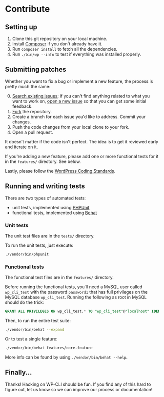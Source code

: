 Contribute
==========

Setting up
----------

1. Clone this git repository on your local machine.
2. Install [Composer](https://getcomposer.org/) if you don't already have it.
2. Run `composer install` to fetch all the dependencies.
3. Run `./bin/wp --info` to test if everything was installed properly.

Submitting patches
------------------

Whether you want to fix a bug or implement a new feature, the process is pretty much the same:

0. [Search existing issues](https://github.com/wp-cli/wp-cli/issues); if you can't find anything related to what you want to work on, [open a new issue](https://github.com/wp-cli/wp-cli/wiki/How-to-solve-an-issue) so that you can get some initial feedback.
1. [Fork](https://github.com/wp-cli/wp-cli/fork) the repository.
2. Create a branch for each issue you'd like to address. Commit your changes.
3. Push the code changes from your local clone to your fork.
4. Open a pull request.

It doesn't matter if the code isn't perfect. The idea is to get it reviewed early and iterate on it.

If you're adding a new feature, please add one or more functional tests for it in the `features/` directory. See below.

Lastly, please follow the [WordPress Coding Standards](http://make.wordpress.org/core/handbook/coding-standards/).

Running and writing tests
-------------------------

There are two types of automated tests:

* unit tests, implemented using [PHPUnit](http://phpunit.de/)
* functional tests, implemented using [Behat](http://behat.org)

### Unit tests

The unit test files are in the `tests/` directory.

To run the unit tests, just execute:

```bash
./vendor/bin/phpunit
```

### Functional tests

The functional test files are in the `features/` directory.

Before running the functional tests, you'll need a MySQL user called `wp_cli_test` with the password `password1` that has full privileges on the MySQL database `wp_cli_test`. Running the following as root in MySQL should do the trick:

```sql
GRANT ALL PRIVILEGES ON wp_cli_test.* TO "wp_cli_test"@"localhost" IDENTIFIED BY "password1";
```

Then, to run the entire test suite:

```bash
./vendor/bin/behat --expand
```

Or to test a single feature:

```bash    
./vendor/bin/behat features/core.feature
```

More info can be found by using `./vendor/bin/behat --help`.

Finally...
----------

Thanks! Hacking on WP-CLI should be fun. If you find any of this hard to figure out, let us know so we can improve our process or documentation!
